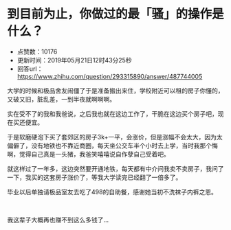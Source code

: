 # 到目前为止，你做过的最「骚」的操作是什么？
- 点赞数：10176
- 更新时间：2019年05月21日12时43分25秒
- 回答url：https://www.zhihu.com/question/293315890/answer/487744005
<body>
 <p data-pid="Bag5RDXl">大学的时候和极品舍友闹僵了于是准备搬出来住，学校附近可以租的房子你懂的，又破又旧，脏乱差，一到半夜就啊啊啊。</p>
 <p data-pid="iRekU_HY">实在受不了的我和我爸说，之后我也就在这边工作了，干脆在这边买个房子吧，现在买还便宜。</p>
 <p data-pid="i0iTk715">于是软磨硬泡下买了套郊区的房子3k+一平，会涨价，但是涨幅不会太大，因为太偏僻了，没有地铁也不靠近商圈，每天坐公交车半个小时去上学，当时我那个悔啊，觉得自己真是一头猪，我爸笑嘻嘻说自作孽自己受着吧。</p>
 <p data-pid="8Grdyjs0">就这样过了一年多，这边突然要开通地铁，每天都有中介问我卖不卖房子，我问了一下，我买的这套房子涨价了，等我大学读完已经翻了一倍多了。</p>
 <p data-pid="0epRkUa4">毕业以后单独请极品室友去吃了498的自助餐，感谢她当初不洗袜子内裤之恩。</p>
 <p class="ztext-empty-paragraph"><br></p>
 <p data-pid="-cY4XQDy">我这辈子大概再也赚不到这么多钱了...</p>
</body>